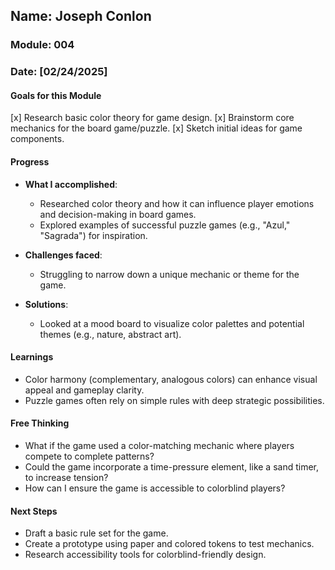<!-- Markdown Docs: https://docs.github.com/en/get-started/writing-on-github/getting-started-with-writing-and-formatting-on-github/basic-writing-and-formatting-syntax -->
## Name: Joseph Conlon
### Module: 004

<!-- Repeat the below as needed-->
### Date: [02/24/2025]

#### Goals for this Module
[x] Research basic color theory for game design.
[x] Brainstorm core mechanics for the board game/puzzle.
[x] Sketch initial ideas for game components.

#### Progress
- **What I accomplished**:
  - Researched color theory and how it can influence player emotions and decision-making in board games.
  - Explored examples of successful puzzle games (e.g., "Azul," "Sagrada") for inspiration.

- **Challenges faced**:
  - Struggling to narrow down a unique mechanic or theme for the game.

- **Solutions**:
  - Looked at a mood board to visualize color palettes and potential themes (e.g., nature, abstract art).


#### Learnings
- Color harmony (complementary, analogous colors) can enhance visual appeal and gameplay clarity.
- Puzzle games often rely on simple rules with deep strategic possibilities.

#### Free Thinking
- What if the game used a color-matching mechanic where players compete to complete patterns?
- Could the game incorporate a time-pressure element, like a sand timer, to increase tension?
- How can I ensure the game is accessible to colorblind players?

#### Next Steps
- Draft a basic rule set for the game.
- Create a prototype using paper and colored tokens to test mechanics.
- Research accessibility tools for colorblind-friendly design.
